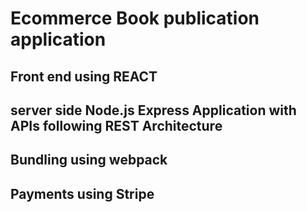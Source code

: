 # Ecommerce Book publication application
## Front end using REACT
## server side Node.js Express Application with APIs following REST Architecture
## Bundling using webpack
## Payments using Stripe
